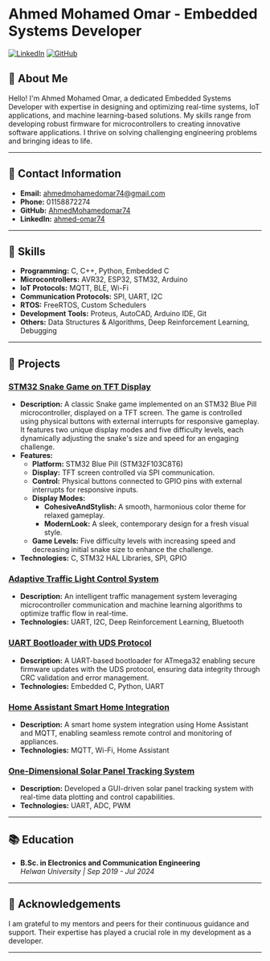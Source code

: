 # Ahmed Mohamed Omar - Embedded Systems Developer

[![LinkedIn](https://img.shields.io/badge/LinkedIn-Connect-blue)](https://www.linkedin.com/in/ahmed-omar74/)
[![GitHub](https://img.shields.io/badge/GitHub-Follow-black)](https://github.com/AhmedMohamedomar74)

## 👋 About Me

Hello! I'm Ahmed Mohamed Omar, a dedicated Embedded Systems Developer with expertise in designing and optimizing real-time systems, IoT applications, and machine learning-based solutions. My skills range from developing robust firmware for microcontrollers to creating innovative software applications. I thrive on solving challenging engineering problems and bringing ideas to life.

---

## 📧 Contact Information

- **Email:** ahmedmohamedomar74@gmail.com  
- **Phone:** 01158872274  
- **GitHub:** [AhmedMohamedomar74](https://github.com/AhmedMohamedomar74)  
- **LinkedIn:** [ahmed-omar74](https://www.linkedin.com/in/ahmed-omar74/)  

---

## 🔧 Skills

- **Programming:** C, C++, Python, Embedded C  
- **Microcontrollers:** AVR32, ESP32, STM32, Arduino  
- **IoT Protocols:** MQTT, BLE, Wi-Fi  
- **Communication Protocols:** SPI, UART, I2C  
- **RTOS:** FreeRTOS, Custom Schedulers  
- **Development Tools:** Proteus, AutoCAD, Arduino IDE, Git  
- **Others:** Data Structures & Algorithms, Deep Reinforcement Learning, Debugging  

---

## 🚀 Projects

### [STM32 Snake Game on TFT Display](https://github.com/AhmedMohamedomar74/Snake_Game)
- **Description:** A classic Snake game implemented on an STM32 Blue Pill microcontroller, displayed on a TFT screen. The game is controlled using physical buttons with external interrupts for responsive gameplay. It features two unique display modes and five difficulty levels, each dynamically adjusting the snake's size and speed for an engaging challenge.  
- **Features:**  
  - **Platform:** STM32 Blue Pill (STM32F103C8T6)  
  - **Display:** TFT screen controlled via SPI communication.  
  - **Control:** Physical buttons connected to GPIO pins with external interrupts for responsive inputs.  
  - **Display Modes:**
    - **CohesiveAndStylish:** A smooth, harmonious color theme for relaxed gameplay.  
    - **ModernLook:** A sleek, contemporary design for a fresh visual style.  
  - **Game Levels:** Five difficulty levels with increasing speed and decreasing initial snake size to enhance the challenge.  
- **Technologies:** C, STM32 HAL Libraries, SPI, GPIO  

### [Adaptive Traffic Light Control System](https://github.com/AhmedMohamedomar74/adaptive-traffic-light-control-system)
- **Description:** An intelligent traffic management system leveraging microcontroller communication and machine learning algorithms to optimize traffic flow in real-time.  
- **Technologies:** UART, I2C, Deep Reinforcement Learning, Bluetooth  

### [UART Bootloader with UDS Protocol](https://github.com/AhmedMohamedomar74/UART-Bootloader-UDS-Protocol)
- **Description:** A UART-based bootloader for ATmega32 enabling secure firmware updates with the UDS protocol, ensuring data integrity through CRC validation and error management.  
- **Technologies:** Embedded C, Python, UART  

### [Home Assistant Smart Home Integration](https://github.com/AhmedMohamedomar74/HomeAssistant)
- **Description:** A smart home system integration using Home Assistant and MQTT, enabling seamless remote control and monitoring of appliances.  
- **Technologies:** MQTT, Wi-Fi, Home Assistant  

### [One-Dimensional Solar Panel Tracking System](https://github.com/AhmedMohamedomar74/Solar-panel-tracking)
- **Description:** Developed a GUI-driven solar panel tracking system with real-time data plotting and control capabilities.  
- **Technologies:** UART, ADC, PWM  

---

## 📚 Education

- **B.Sc. in Electronics and Communication Engineering**  
  *Helwan University | Sep 2019 - Jul 2024*  

---

## 🌟 Acknowledgements

I am grateful to my mentors and peers for their continuous guidance and support. Their expertise has played a crucial role in my development as a developer.  

---
